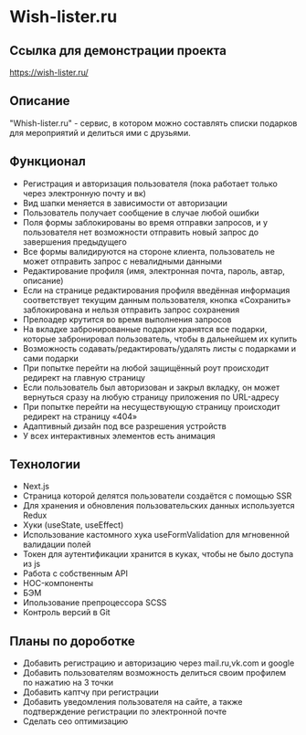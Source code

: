 # Wish-lister.ru  

## Ссылка для демонстрации проекта

https://wish-lister.ru/

## Описание

"Whish-lister.ru" - cервис, в котором можно составлять списки подарков для мероприятий и делиться ими с друзьями.

## Функционал
- Регистрация и авторизация пользователя (пока работает только через электронную почту и вк)
- Вид шапки меняется в зависимости от авторизации
- Пользователь получает сообщение в случае любой ошибки
- Поля формы заблокированы во время отправки запросов, и у пользователя нет возможности отправить новый запрос до завершения предыдущего
- Все формы валидируются на стороне клиента, пользователь не может отправить запрос с невалидными данными
- Редактирование профиля (имя, электронная почта, пароль, автар, описание)
- Если на странице редактирования профиля введённая информация соответствует текущим данным пользователя, кнопка «Сохранить» заблокирована и нельзя отправить запрос сохранения
- Прелоадер крутится во время выполнения запросов
- На вкладке забронированные подарки хранятся все подарки, которые забронировал пользователь, чтобы в дальнейшем их купить
- Возможность содавать/редактировать/удалять листы с подарками и сами подарки
- При попытке перейти на любой защищённый роут происходит редирект на главную страницу
- Если пользователь был авторизован и закрыл вкладку, он может вернуться сразу на любую страницу приложения по URL-адресу
- При попытке перейти на несуществующую страницу происходит редирект на страницу «404»
- Адаптивный дизайн под все разрешения устройств
- У всех интерактивных элементов есть анимация

## Технологии

- Next.js
- Страница которой делятся пользователи создаётся с помощью SSR 
- Для хранения и обновления пользовательских данных используется Redux
- Хуки (useState, useEffect)
- Использование кастомного хука useFormValidation для мгновенной валидации полей
- Токен для аутентификации хранится в куках, чтобы не было доступа из js
- Работа с собственным API
- HOC-компоненты
- БЭМ
- Ипользование препроцессора SCSS
- Контроль версий в Git

## Планы по дороботке
- Добавить регистрацию и авторизацию через mail.ru,vk.com и google
- Добавить пользователям возможность делиться своим профилем по нажатию на 3 точки
- Добавить каптчу при регистрации
- Добавить уведомления пользователя на сайте, а также подтверждение регистрации по электронной почте
- Сделать сео оптимизацию
